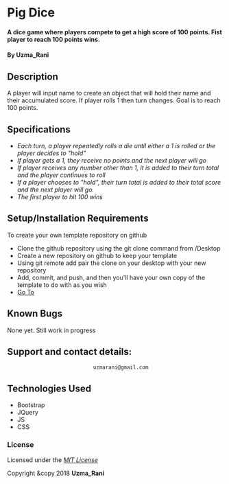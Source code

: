 # Pig Dice

#### A dice game where players compete to get a high score of 100 points. Fist player to reach 100 points wins.

#### By Uzma_Rani

## Description

A player will input name to create an object that will hold their name and their accumulated score. If player rolls 1 then turn changes. Goal is to reach 100 points.

## Specifications
 * _Each turn, a player repeatedly rolls a die until either a 1 is rolled or the player decides to "hold"_ 
 * _If player gets a 1, they receive no points and the next player will go_ 
 * _If player receives any number other than 1, it is added to their turn total and the player continues to roll_ 
 * _If a player chooses to "hold", their turn total is added to their total score and the next player will go._ 
 * _The first player to hit 100 wins_

## Setup/Installation Requirements

To create your own template repository on github

* Clone the github repository using the git clone command from /Desktop
* Create a new repository on github to keep your template
* Using git remote add pair the clone on your desktop with your new repository
* Add, commit, and push, and then you'll have your own copy of the template to do with as you wish 
* [Go To](https://github.com/UzmaRani/pig-dice-game)


## Known Bugs
None yet. Still work in progress


## Support and contact details:
                                uzmarani@gmail.com 

## Technologies Used

* Bootstrap
* JQuery
* JS
* CSS

### License

  Licensed under the _[MIT License](https://github.com/UzmaRani/pig-dice-game/blob/master/LICENSE)_

Copyright &copy  2018 **Uzma_Rani**
